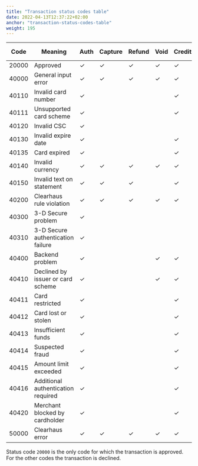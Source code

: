 ```yaml
---
title: "Transaction status codes table"
date: 2022-04-13T12:37:22+02:00
anchor: "transaction-status-codes-table"
weight: 195
---
```

| Code  | Meaning                            | Auth | Capture | Refund | Void | Credit | Debit  | Debit Refund |
|-------|------------------------------------|------|---------|--------|------|--------|--------|--------------|
| 20000 | Approved                           | ✓    | ✓       | ✓      | ✓    | ✓      | ✓      | ✓            |
| 40000 | General input error                | ✓    | ✓       | ✓      | ✓    | ✓      | ✓      | ✓            |
| 40110 | Invalid card number                | ✓    |         |        |      | ✓      | ✓      | ✓            |
| 40111 | Unsupported card scheme            | ✓    |         |        |      | ✓      | ✓      |              |
| 40120 | Invalid CSC                        | ✓    |         |        |      |        | ✓      |              |
| 40130 | Invalid expire date                | ✓    |         |        |      | ✓      | ✓      |              |
| 40135 | Card expired                       | ✓    |         |        |      | ✓      | ✓      | ✓            |
| 40140 | Invalid currency                   | ✓    | ✓       | ✓      | ✓    | ✓      | ✓      | ✓            |
| 40150 | Invalid text on statement          | ✓    | ✓       | ✓      |      | ✓      | ✓      |              |
| 40200 | Clearhaus rule violation           | ✓    | ✓       | ✓      | ✓    | ✓      | ✓      | ✓            |
| 40300 | 3-D Secure problem                 | ✓    |         |        |      |        | ✓      |              |
| 40310 | 3-D Secure authentication failure  | ✓    |         |        |      |        | ✓      |              |
| 40400 | Backend problem                    | ✓    |         |        | ✓    | ✓      | ✓      | ✓            |
| 40410 | Declined by issuer or card scheme  | ✓    |         |        | ✓    | ✓      | ✓      | ✓            |
| 40411 | Card restricted                    | ✓    |         |        |      | ✓      | ✓      | ✓            |
| 40412 | Card lost or stolen                | ✓    |         |        |      | ✓      | ✓      | ✓            |
| 40413 | Insufficient funds                 | ✓    |         |        |      | ✓      | ✓      | ✓            |
| 40414 | Suspected fraud                    | ✓    |         |        |      | ✓      | ✓      | ✓            |
| 40415 | Amount limit exceeded              | ✓    |         |        |      | ✓      | ✓      | ✓            |
| 40416 | Additional authentication required | ✓    |         |        |      | ✓      | ✓      | ✓            |
| 40420 | Merchant blocked by cardholder     | ✓    |         |        |      | ✓      |        |              |
| 50000 | Clearhaus error                    | ✓    | ✓       | ✓      | ✓    | ✓      | ✓      | ✓            |

Status code `20000` is the only code for which the transaction is approved. For the other codes the transaction is declined.
